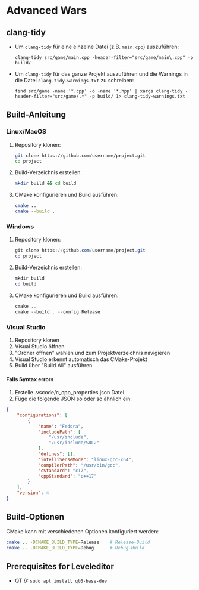 # Advanced Wars

## clang-tidy

- Um `clang-tidy` für eine einzelne Datei (z.B. `main.cpp`) auszuführen:

   `clang-tidy src/game/main.cpp -header-filter="src/game/main\.cpp" -p build/`

- Um `clang-tidy` für das ganze Projekt auszuführen und die Warnings in die Datei `clang-tidy-warnings.txt` zu schreiben:

   `find src/game -name '*.cpp' -o -name '*.hpp' | xargs clang-tidy -header-filter="src/game/.*" -p build/ 1> clang-tidy-warnings.txt`
## Build-Anleitung

### Linux/MacOS

1. Repository klonen:
   ```bash
   git clone https://github.com/username/project.git
   cd project
   ```

2. Build-Verzeichnis erstellen:
   ```bash
   mkdir build && cd build
   ```

3. CMake konfigurieren und Build ausführen:
   ```bash
   cmake ..
   cmake --build .
   ```

### Windows

1. Repository klonen:
   ```powershell
   git clone https://github.com/username/project.git
   cd project
   ```

2. Build-Verzeichnis erstellen:
   ```powershell
   mkdir build
   cd build
   ```

3. CMake konfigurieren und Build ausführen:
   ```powershell
   cmake ..
   cmake --build . --config Release
   ```

### Visual Studio

1. Repository klonen
2. Visual Studio öffnen
3. "Ordner öffnen" wählen und zum Projektverzeichnis navigieren
4. Visual Studio erkennt automatisch das CMake-Projekt
5. Build über "Build All" ausführen

#### Falls Syntax errors

1. Erstelle .vscode/c_cpp_properties.json Datei
2. Füge die folgende JSON so oder so ähnlich ein:

```json
{
    "configurations": [
        {
            "name": "Fedora",
            "includePath": [
                "/usr/include",
                "/usr/include/SDL2"
            ],
            "defines": [],
            "intelliSenseMode": "linux-gcc-x64",
            "compilerPath": "/usr/bin/gcc",
            "cStandard": "c17",
            "cppStandard": "c++17"
        }
    ],
    "version": 4
}
```

## Build-Optionen

CMake kann mit verschiedenen Optionen konfiguriert werden:

```bash
cmake .. -DCMAKE_BUILD_TYPE=Release    # Release-Build
cmake .. -DCMAKE_BUILD_TYPE=Debug      # Debug-Build
```

## Prerequisites for Leveleditor
- QT 6: ```sudo apt install qt6-base-dev```